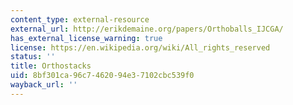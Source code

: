 ```yaml
---
content_type: external-resource
external_url: http://erikdemaine.org/papers/Orthoballs_IJCGA/
has_external_license_warning: true
license: https://en.wikipedia.org/wiki/All_rights_reserved
status: ''
title: Orthostacks
uid: 8bf301ca-96c7-4620-94e3-7102cbc539f0
wayback_url: ''
---
```

